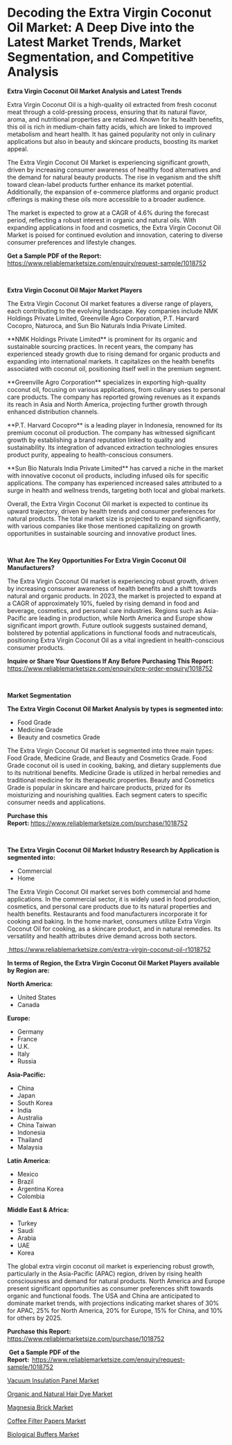 <p><h1>Decoding the Extra Virgin Coconut Oil Market: A Deep Dive into the Latest Market Trends, Market Segmentation, and Competitive Analysis</h1></p><p><strong>Extra Virgin Coconut Oil Market Analysis and Latest Trends</strong></p>
<p><p>Extra Virgin Coconut Oil is a high-quality oil extracted from fresh coconut meat through a cold-pressing process, ensuring that its natural flavor, aroma, and nutritional properties are retained. Known for its health benefits, this oil is rich in medium-chain fatty acids, which are linked to improved metabolism and heart health. It has gained popularity not only in culinary applications but also in beauty and skincare products, boosting its market appeal.</p><p>The Extra Virgin Coconut Oil Market is experiencing significant growth, driven by increasing consumer awareness of healthy food alternatives and the demand for natural beauty products. The rise in veganism and the shift toward clean-label products further enhance its market potential. Additionally, the expansion of e-commerce platforms and organic product offerings is making these oils more accessible to a broader audience.</p><p>The market is expected to grow at a CAGR of 4.6% during the forecast period, reflecting a robust interest in organic and natural oils. With expanding applications in food and cosmetics, the Extra Virgin Coconut Oil Market is poised for continued evolution and innovation, catering to diverse consumer preferences and lifestyle changes.</p></p>
<p><strong>Get a Sample PDF of the Report:&nbsp;</strong> <a href="https://www.reliablemarketsize.com/enquiry/request-sample/1018752">https://www.reliablemarketsize.com/enquiry/request-sample/1018752</a></p>
<p>&nbsp;</p>
<p><strong>Extra Virgin Coconut Oil Major Market Players</strong></p>
<p><p>The Extra Virgin Coconut Oil market features a diverse range of players, each contributing to the evolving landscape. Key companies include NMK Holdings Private Limited, Greenville Agro Corporation, P.T. Harvard Cocopro, Naturoca, and Sun Bio Naturals India Private Limited.</p><p>**NMK Holdings Private Limited** is prominent for its organic and sustainable sourcing practices. In recent years, the company has experienced steady growth due to rising demand for organic products and expanding into international markets. It capitalizes on the health benefits associated with coconut oil, positioning itself well in the premium segment.</p><p>**Greenville Agro Corporation** specializes in exporting high-quality coconut oil, focusing on various applications, from culinary uses to personal care products. The company has reported growing revenues as it expands its reach in Asia and North America, projecting further growth through enhanced distribution channels.</p><p>**P.T. Harvard Cocopro** is a leading player in Indonesia, renowned for its premium coconut oil production. The company has witnessed significant growth by establishing a brand reputation linked to quality and sustainability. Its integration of advanced extraction technologies ensures product purity, appealing to health-conscious consumers.</p><p>**Sun Bio Naturals India Private Limited** has carved a niche in the market with innovative coconut oil products, including infused oils for specific applications. The company has experienced increased sales attributed to a surge in health and wellness trends, targeting both local and global markets.</p><p>Overall, the Extra Virgin Coconut Oil market is expected to continue its upward trajectory, driven by health trends and consumer preferences for natural products. The total market size is projected to expand significantly, with various companies like those mentioned capitalizing on growth opportunities in sustainable sourcing and innovative product lines.</p></p>
<p>&nbsp;</p>
<p><strong>What Are The Key Opportunities For Extra Virgin Coconut Oil Manufacturers?</strong></p>
<p><p>The Extra Virgin Coconut Oil market is experiencing robust growth, driven by increasing consumer awareness of health benefits and a shift towards natural and organic products. In 2023, the market is projected to expand at a CAGR of approximately 10%, fueled by rising demand in food and beverage, cosmetics, and personal care industries. Regions such as Asia-Pacific are leading in production, while North America and Europe show significant import growth. Future outlook suggests sustained demand, bolstered by potential applications in functional foods and nutraceuticals, positioning Extra Virgin Coconut Oil as a vital ingredient in health-conscious consumer products.</p></p>
<p><strong>Inquire or Share Your Questions If Any Before Purchasing This Report:</strong> <a href="https://www.reliablemarketsize.com/enquiry/pre-order-enquiry/1018752">https://www.reliablemarketsize.com/enquiry/pre-order-enquiry/1018752</a></p>
<p>&nbsp;</p>
<p><strong>Market Segmentation</strong></p>
<p><strong>The Extra Virgin Coconut Oil Market Analysis by types is segmented into:</strong></p>
<p><ul><li>Food Grade</li><li>Medicine Grade</li><li>Beauty and cosmetics Grade</li></ul></p>
<p><p>The Extra Virgin Coconut Oil market is segmented into three main types: Food Grade, Medicine Grade, and Beauty and Cosmetics Grade. Food Grade coconut oil is used in cooking, baking, and dietary supplements due to its nutritional benefits. Medicine Grade is utilized in herbal remedies and traditional medicine for its therapeutic properties. Beauty and Cosmetics Grade is popular in skincare and haircare products, prized for its moisturizing and nourishing qualities. Each segment caters to specific consumer needs and applications.</p></p>
<p><strong>Purchase this Report:&nbsp;</strong><a href="https://www.reliablemarketsize.com/purchase/1018752">https://www.reliablemarketsize.com/purchase/1018752</a></p>
<p>&nbsp;</p>
<p><strong>The Extra Virgin Coconut Oil Market Industry Research by Application is segmented into:</strong></p>
<p><ul><li>Commercial</li><li>Home</li></ul></p>
<p><p>The Extra Virgin Coconut Oil market serves both commercial and home applications. In the commercial sector, it is widely used in food production, cosmetics, and personal care products due to its natural properties and health benefits. Restaurants and food manufacturers incorporate it for cooking and baking. In the home market, consumers utilize Extra Virgin Coconut Oil for cooking, as a skincare product, and in natural remedies. Its versatility and health attributes drive demand across both sectors.</p></p>
<p><a href="https://www.reliablemarketsize.com/extra-virgin-coconut-oil-r1018752">&nbsp;https://www.reliablemarketsize.com/extra-virgin-coconut-oil-r1018752</a></p>
<p><strong>In terms of Region, the Extra Virgin Coconut Oil Market Players available by Region are:</strong></p>
<p>
    <p> <strong> North America: </strong>
        <ul>
            <li>United States</li>
            <li>Canada</li>
        </ul>
        </p> 
    <p> <strong> Europe: </strong>
        <ul>
            <li>Germany</li>
            <li>France</li>
            <li>U.K.</li>
            <li>Italy</li>
            <li>Russia</li>
        </ul>
        </p> 
    <p> <strong> Asia-Pacific: </strong>
        <ul>
            <li>China</li>
            <li>Japan</li>
            <li>South Korea</li>
            <li>India</li>
            <li>Australia</li>
            <li>China Taiwan</li>
            <li>Indonesia</li>
            <li>Thailand</li>
            <li>Malaysia</li>
        </ul>
        </p> 
    <p> <strong> Latin America: </strong>
        <ul>
            <li>Mexico</li>
            <li>Brazil</li>
            <li>Argentina Korea</li>
            <li>Colombia</li>
        </ul>
        </p> 
    <p> <strong> Middle East & Africa: </strong>
        <ul>
            <li>Turkey</li>
            <li>Saudi</li>
            <li>Arabia</li>
            <li>UAE</li>
            <li>Korea</li>
        </ul>
    </p>
    </p>
<p><p>The global extra virgin coconut oil market is experiencing robust growth, particularly in the Asia-Pacific (APAC) region, driven by rising health consciousness and demand for natural products. North America and Europe present significant opportunities as consumer preferences shift towards organic and functional foods. The USA and China are anticipated to dominate market trends, with projections indicating market shares of 30% for APAC, 25% for North America, 20% for Europe, 15% for China, and 10% for others by 2025.</p></p>
<p><strong>Purchase this Report: </strong><a href="https://www.reliablemarketsize.com/purchase/1018752">https://www.reliablemarketsize.com/purchase/1018752</a></p>
<p>&nbsp;<strong>Get a Sample PDF of the Report:&nbsp;&nbsp;</strong><a href="https://www.reliablemarketsize.com/enquiry/request-sample/1018752">https://www.reliablemarketsize.com/enquiry/request-sample/1018752</a></p>
<p><strong></strong></p>
<p><p><a href="https://medium.com/@dhjdj3783/the-vacuum-insulation-panel-market-is-anticipated-to-experience-significant-growth-with-a-50d5a679c162">Vacuum Insulation Panel Market</a></p><p><a href="https://www.linkedin.com/pulse/deep-dive-organic-natural-hair-dye-market-itstrends-segmentation-hatxc?trackingId=5yrpHrKDQKaNyvUWE3PAOQ%3D%3D">Organic and Natural Hair Dye Market</a></p><p><a href="https://medium.com/@henrykihn1922/the-magnesia-brick-market-insights-report-offers-an-in-depth-and-thorough-analysis-of-the-market-49bb48639863">Magnesia Brick Market</a></p><p><a href="https://www.linkedin.com/pulse/how-coffee-filter-papers-market-evolve-growth-analysis-year-pmihc?trackingId=Y92A5Ql5TGGS5L6AL%2BJJjA%3D%3D">Coffee Filter Papers Market</a></p><p><a href="https://issuu.com/reportprime-2/docs/biological-buffers-market-size-2030_3881d84dfc30a3">Biological Buffers Market</a></p></p>